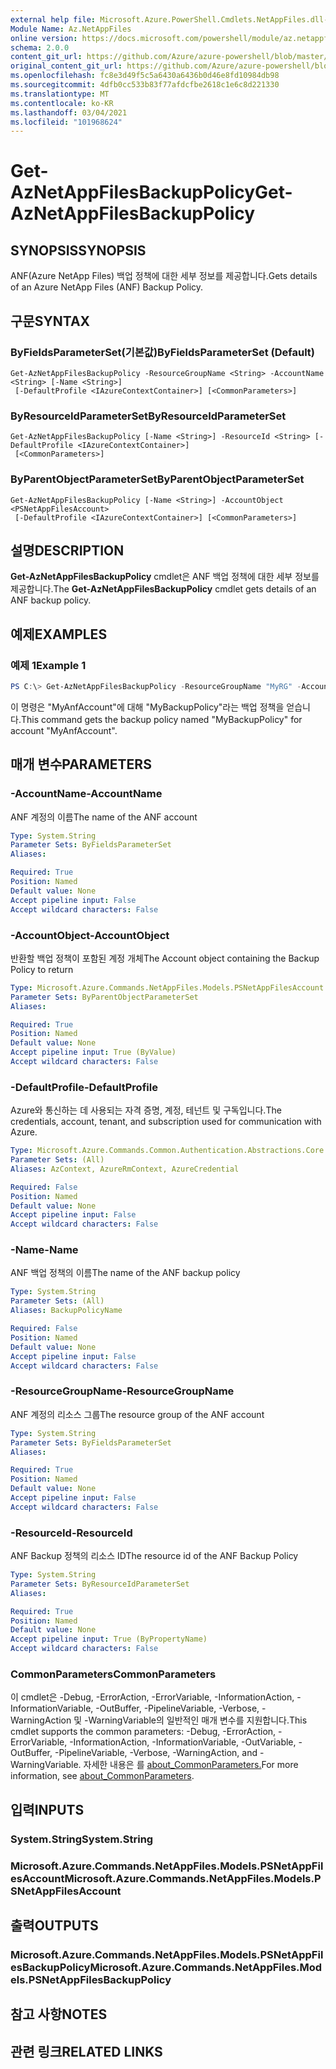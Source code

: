 ```yaml
---
external help file: Microsoft.Azure.PowerShell.Cmdlets.NetAppFiles.dll-Help.xml
Module Name: Az.NetAppFiles
online version: https://docs.microsoft.com/powershell/module/az.netappfiles/get-aznetappfilesbackuppolicy
schema: 2.0.0
content_git_url: https://github.com/Azure/azure-powershell/blob/master/src/NetAppFiles/NetAppFiles/help/Get-AzNetAppFilesBackupPolicy.md
original_content_git_url: https://github.com/Azure/azure-powershell/blob/master/src/NetAppFiles/NetAppFiles/help/Get-AzNetAppFilesBackupPolicy.md
ms.openlocfilehash: fc8e3d49f5c5a6430a6436b0d46e8fd10984db98
ms.sourcegitcommit: 4dfb0cc533b83f77afdcfbe2618c1e6c8d221330
ms.translationtype: MT
ms.contentlocale: ko-KR
ms.lasthandoff: 03/04/2021
ms.locfileid: "101968624"
---
```

# <span data-ttu-id="5e0f4-101">Get-AzNetAppFilesBackupPolicy</span><span class="sxs-lookup"><span data-stu-id="5e0f4-101">Get-AzNetAppFilesBackupPolicy</span></span>

## <span data-ttu-id="5e0f4-102">SYNOPSIS</span><span class="sxs-lookup"><span data-stu-id="5e0f4-102">SYNOPSIS</span></span>
<span data-ttu-id="5e0f4-103">ANF(Azure NetApp Files) 백업 정책에 대한 세부 정보를 제공합니다.</span><span class="sxs-lookup"><span data-stu-id="5e0f4-103">Gets details of an Azure NetApp Files (ANF) Backup Policy.</span></span>

## <span data-ttu-id="5e0f4-104">구문</span><span class="sxs-lookup"><span data-stu-id="5e0f4-104">SYNTAX</span></span>

### <span data-ttu-id="5e0f4-105">ByFieldsParameterSet(기본값)</span><span class="sxs-lookup"><span data-stu-id="5e0f4-105">ByFieldsParameterSet (Default)</span></span>
```
Get-AzNetAppFilesBackupPolicy -ResourceGroupName <String> -AccountName <String> [-Name <String>]
 [-DefaultProfile <IAzureContextContainer>] [<CommonParameters>]
```

### <span data-ttu-id="5e0f4-106">ByResourceIdParameterSet</span><span class="sxs-lookup"><span data-stu-id="5e0f4-106">ByResourceIdParameterSet</span></span>
```
Get-AzNetAppFilesBackupPolicy [-Name <String>] -ResourceId <String> [-DefaultProfile <IAzureContextContainer>]
 [<CommonParameters>]
```

### <span data-ttu-id="5e0f4-107">ByParentObjectParameterSet</span><span class="sxs-lookup"><span data-stu-id="5e0f4-107">ByParentObjectParameterSet</span></span>
```
Get-AzNetAppFilesBackupPolicy [-Name <String>] -AccountObject <PSNetAppFilesAccount>
 [-DefaultProfile <IAzureContextContainer>] [<CommonParameters>]
```

## <span data-ttu-id="5e0f4-108">설명</span><span class="sxs-lookup"><span data-stu-id="5e0f4-108">DESCRIPTION</span></span>
<span data-ttu-id="5e0f4-109">**Get-AzNetAppFilesBackupPolicy** cmdlet은 ANF 백업 정책에 대한 세부 정보를 제공합니다.</span><span class="sxs-lookup"><span data-stu-id="5e0f4-109">The **Get-AzNetAppFilesBackupPolicy** cmdlet gets details of an ANF backup policy.</span></span>

## <span data-ttu-id="5e0f4-110">예제</span><span class="sxs-lookup"><span data-stu-id="5e0f4-110">EXAMPLES</span></span>

### <span data-ttu-id="5e0f4-111">예제 1</span><span class="sxs-lookup"><span data-stu-id="5e0f4-111">Example 1</span></span>
```powershell
PS C:\> Get-AzNetAppFilesBackupPolicy -ResourceGroupName "MyRG" -AccountName "MyAnfAccount" -Name "MyBackupPolicy"
```

<span data-ttu-id="5e0f4-112">이 명령은 "MyAnfAccount"에 대해 "MyBackupPolicy"라는 백업 정책을 얻습니다.</span><span class="sxs-lookup"><span data-stu-id="5e0f4-112">This command gets the backup policy named "MyBackupPolicy" for account "MyAnfAccount".</span></span>

## <span data-ttu-id="5e0f4-113">매개 변수</span><span class="sxs-lookup"><span data-stu-id="5e0f4-113">PARAMETERS</span></span>

### <span data-ttu-id="5e0f4-114">-AccountName</span><span class="sxs-lookup"><span data-stu-id="5e0f4-114">-AccountName</span></span>
<span data-ttu-id="5e0f4-115">ANF 계정의 이름</span><span class="sxs-lookup"><span data-stu-id="5e0f4-115">The name of the ANF account</span></span>

```yaml
Type: System.String
Parameter Sets: ByFieldsParameterSet
Aliases:

Required: True
Position: Named
Default value: None
Accept pipeline input: False
Accept wildcard characters: False
```

### <span data-ttu-id="5e0f4-116">-AccountObject</span><span class="sxs-lookup"><span data-stu-id="5e0f4-116">-AccountObject</span></span>
<span data-ttu-id="5e0f4-117">반환할 백업 정책이 포함된 계정 개체</span><span class="sxs-lookup"><span data-stu-id="5e0f4-117">The Account object containing the Backup Policy to return</span></span>

```yaml
Type: Microsoft.Azure.Commands.NetAppFiles.Models.PSNetAppFilesAccount
Parameter Sets: ByParentObjectParameterSet
Aliases:

Required: True
Position: Named
Default value: None
Accept pipeline input: True (ByValue)
Accept wildcard characters: False
```

### <span data-ttu-id="5e0f4-118">-DefaultProfile</span><span class="sxs-lookup"><span data-stu-id="5e0f4-118">-DefaultProfile</span></span>
<span data-ttu-id="5e0f4-119">Azure와 통신하는 데 사용되는 자격 증명, 계정, 테넌트 및 구독입니다.</span><span class="sxs-lookup"><span data-stu-id="5e0f4-119">The credentials, account, tenant, and subscription used for communication with Azure.</span></span>

```yaml
Type: Microsoft.Azure.Commands.Common.Authentication.Abstractions.Core.IAzureContextContainer
Parameter Sets: (All)
Aliases: AzContext, AzureRmContext, AzureCredential

Required: False
Position: Named
Default value: None
Accept pipeline input: False
Accept wildcard characters: False
```

### <span data-ttu-id="5e0f4-120">-Name</span><span class="sxs-lookup"><span data-stu-id="5e0f4-120">-Name</span></span>
<span data-ttu-id="5e0f4-121">ANF 백업 정책의 이름</span><span class="sxs-lookup"><span data-stu-id="5e0f4-121">The name of the ANF backup policy</span></span>

```yaml
Type: System.String
Parameter Sets: (All)
Aliases: BackupPolicyName

Required: False
Position: Named
Default value: None
Accept pipeline input: False
Accept wildcard characters: False
```

### <span data-ttu-id="5e0f4-122">-ResourceGroupName</span><span class="sxs-lookup"><span data-stu-id="5e0f4-122">-ResourceGroupName</span></span>
<span data-ttu-id="5e0f4-123">ANF 계정의 리소스 그룹</span><span class="sxs-lookup"><span data-stu-id="5e0f4-123">The resource group of the ANF account</span></span>

```yaml
Type: System.String
Parameter Sets: ByFieldsParameterSet
Aliases:

Required: True
Position: Named
Default value: None
Accept pipeline input: False
Accept wildcard characters: False
```

### <span data-ttu-id="5e0f4-124">-ResourceId</span><span class="sxs-lookup"><span data-stu-id="5e0f4-124">-ResourceId</span></span>
<span data-ttu-id="5e0f4-125">ANF Backup 정책의 리소스 ID</span><span class="sxs-lookup"><span data-stu-id="5e0f4-125">The resource id of the ANF Backup Policy</span></span>

```yaml
Type: System.String
Parameter Sets: ByResourceIdParameterSet
Aliases:

Required: True
Position: Named
Default value: None
Accept pipeline input: True (ByPropertyName)
Accept wildcard characters: False
```

### <span data-ttu-id="5e0f4-126">CommonParameters</span><span class="sxs-lookup"><span data-stu-id="5e0f4-126">CommonParameters</span></span>
<span data-ttu-id="5e0f4-127">이 cmdlet은 -Debug, -ErrorAction, -ErrorVariable, -InformationAction, -InformationVariable, -OutBuffer, -PipelineVariable, -Verbose, -WarningAction 및 -WarningVariable의 일반적인 매개 변수를 지원합니다.</span><span class="sxs-lookup"><span data-stu-id="5e0f4-127">This cmdlet supports the common parameters: -Debug, -ErrorAction, -ErrorVariable, -InformationAction, -InformationVariable, -OutVariable, -OutBuffer, -PipelineVariable, -Verbose, -WarningAction, and -WarningVariable.</span></span> <span data-ttu-id="5e0f4-128">자세한 내용은 를 [about_CommonParameters.](http://go.microsoft.com/fwlink/?LinkID=113216)</span><span class="sxs-lookup"><span data-stu-id="5e0f4-128">For more information, see [about_CommonParameters](http://go.microsoft.com/fwlink/?LinkID=113216).</span></span>

## <span data-ttu-id="5e0f4-129">입력</span><span class="sxs-lookup"><span data-stu-id="5e0f4-129">INPUTS</span></span>

### <span data-ttu-id="5e0f4-130">System.String</span><span class="sxs-lookup"><span data-stu-id="5e0f4-130">System.String</span></span>

### <span data-ttu-id="5e0f4-131">Microsoft.Azure.Commands.NetAppFiles.Models.PSNetAppFilesAccount</span><span class="sxs-lookup"><span data-stu-id="5e0f4-131">Microsoft.Azure.Commands.NetAppFiles.Models.PSNetAppFilesAccount</span></span>

## <span data-ttu-id="5e0f4-132">출력</span><span class="sxs-lookup"><span data-stu-id="5e0f4-132">OUTPUTS</span></span>

### <span data-ttu-id="5e0f4-133">Microsoft.Azure.Commands.NetAppFiles.Models.PSNetAppFilesBackupPolicy</span><span class="sxs-lookup"><span data-stu-id="5e0f4-133">Microsoft.Azure.Commands.NetAppFiles.Models.PSNetAppFilesBackupPolicy</span></span>

## <span data-ttu-id="5e0f4-134">참고 사항</span><span class="sxs-lookup"><span data-stu-id="5e0f4-134">NOTES</span></span>

## <span data-ttu-id="5e0f4-135">관련 링크</span><span class="sxs-lookup"><span data-stu-id="5e0f4-135">RELATED LINKS</span></span>
